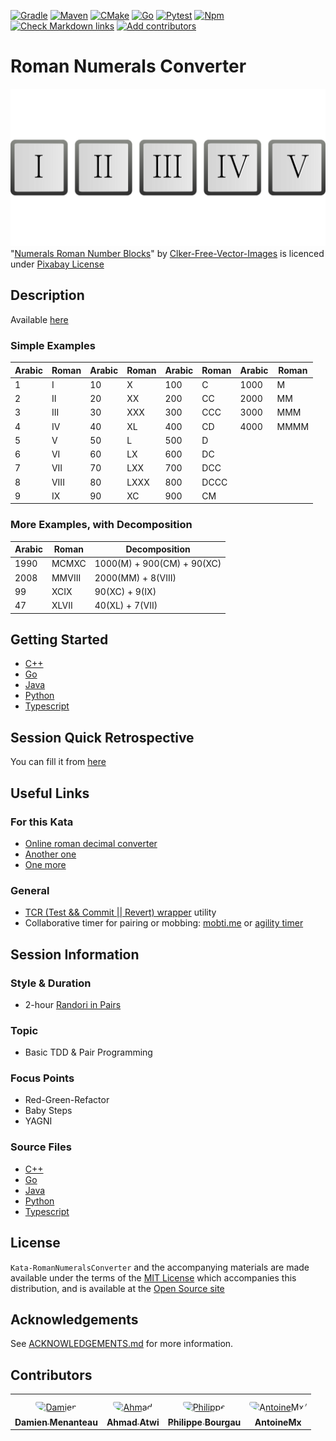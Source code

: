 [![Gradle](https://github.com/murex/Kata-RomanNumeralsConverter/actions/workflows/gradle.yml/badge.svg)](https://github.com/murex/Kata-RomanNumeralsConverter/actions/workflows/gradle.yml)
[![Maven](https://github.com/murex/Kata-RomanNumeralsConverter/actions/workflows/maven.yml/badge.svg)](https://github.com/murex/Kata-RomanNumeralsConverter/actions/workflows/maven.yml)
[![CMake](https://github.com/murex/Kata-RomanNumeralsConverter/actions/workflows/cmake.yml/badge.svg)](https://github.com/murex/Kata-RomanNumeralsConverter/actions/workflows/cmake.yml)
[![Go](https://github.com/murex/Kata-RomanNumeralsConverter/actions/workflows/go.yml/badge.svg)](https://github.com/murex/Kata-RomanNumeralsConverter/actions/workflows/go.yml)
[![Pytest](https://github.com/murex/Kata-RomanNumeralsConverter/actions/workflows/pytest.yml/badge.svg)](https://github.com/murex/Kata-RomanNumeralsConverter/actions/workflows/pytest.yml)
[![Npm](https://github.com/murex/Kata-RomanNumeralsConverter/actions/workflows/npm.yml/badge.svg)](https://github.com/murex/Kata-RomanNumeralsConverter/actions/workflows/npm.yml)
[![Check Markdown links](https://github.com/murex/Kata-RomanNumeralsConverter/actions/workflows/markdown-link-check.yml/badge.svg)](https://github.com/murex/Kata-RomanNumeralsConverter/actions/workflows/markdown-link-check.yml)
[![Add contributors](https://github.com/murex/Kata-RomanNumeralsConverter/actions/workflows/contributors.yml/badge.svg)](https://github.com/murex/Kata-RomanNumeralsConverter/actions/workflows/contributors.yml)

# Roman Numerals Converter

![Kata Image](images/RomanNumerals.png) <br>
"[Numerals Roman Number Blocks](https://pixabay.com/vectors/numerals-roman-number-blocks-35937/)" by [Clker-Free-Vector-Images](https://pixabay.com/it/users/clker-free-vector-images-3736/) is licenced under [Pixabay License](https://pixabay.com/fr/service/license/)

## Description

Available [here](http://codingdojo.org/kata/RomanNumerals/)

### Simple Examples

| Arabic | Roman | Arabic | Roman | Arabic | Roman | Arabic | Roman |
|--------|-------|--------|-------|--------|-------|--------|-------|
| 1      | I     | 10     | X     | 100    | C     | 1000   | M     |
| 2      | II    | 20     | XX    | 200    | CC    | 2000   | MM    |
| 3      | III   | 30     | XXX   | 300    | CCC   | 3000   | MMM   |
| 4      | IV    | 40     | XL    | 400    | CD    | 4000   | MMMM  |
| 5      | V     | 50     | L     | 500    | D     |        |       |
| 6      | VI    | 60     | LX    | 600    | DC    |        |       |
| 7      | VII   | 70     | LXX   | 700    | DCC   |        |       |
| 8      | VIII  | 80     | LXXX  | 800    | DCCC  |        |       |
| 9      | IX    | 90     | XC    | 900    | CM    |        |       |

### More Examples, with Decomposition

| Arabic | Roman  | Decomposition               |
|--------|--------|-----------------------------|
| 1990   | MCMXC  | 1000(M)  + 900(CM) + 90(XC) |
| 2008   | MMVIII | 2000(MM) + 8(VIII)          |
| 99     | XCIX   | 90(XC) + 9(IX)              |
| 47     | XLVII  | 40(XL) + 7(VII)             |

## Getting Started

- [C++](cpp/GETTING_STARTED.md)
- [Go](go/GETTING_STARTED.md)
- [Java](java/GETTING_STARTED.md)
- [Python](python/GETTING_STARTED.md)
- [Typescript](typescript/GETTING_STARTED.md)

## Session Quick Retrospective

You can fill it from [here](QuickRetrospective.md)

## Useful Links

### For this Kata

- [Online roman decimal converter](https://www.calculateme.com/roman-numerals/to-roman)
- [Another one](https://www.calculator.org/calculate-online/mathematics/roman-numerals.html)
- [One more](https://goodcalculators.com/roman-numeral-converter/)

### General

- [TCR (Test && Commit || Revert) wrapper](tcr/TCR.md) utility
- Collaborative timer for pairing or mobbing:
  [mobti.me](https://mobti.me/)
  or [agility timer](https://agility.jahed.dev/)

## Session Information

### Style & Duration

- 2-hour [Randori in Pairs](doc/RandoriInPairs.md)

### Topic

- Basic TDD & Pair Programming

### Focus Points

- Red-Green-Refactor
- Baby Steps
- YAGNI

### Source Files

- [C++](cpp)
- [Go](go)
- [Java](java)
- [Python](python)
- [Typescript](typescript)

## License

`Kata-RomanNumeralsConverter` and the accompanying materials are made available
under the terms of the [MIT License](LICENSE.md) which accompanies this
distribution, and is available at the [Open Source site](https://opensource.org/licenses/MIT)

## Acknowledgements

See [ACKNOWLEDGEMENTS.md](ACKNOWLEDGEMENTS.md) for more information.

## Contributors

<table>
<tr>
    <td align="center" style="word-wrap: break-word; width: 150.0; height: 150.0">
        <a href=https://github.com/mengdaming>
            <img src=https://avatars.githubusercontent.com/u/1313765?v=4 width="100;"  style="border-radius:50%;align-items:center;justify-content:center;overflow:hidden;padding-top:10px" alt=Damien Menanteau/>
            <br />
            <sub style="font-size:14px"><b>Damien Menanteau</b></sub>
        </a>
    </td>
    <td align="center" style="word-wrap: break-word; width: 150.0; height: 150.0">
        <a href=https://github.com/aatwi>
            <img src=https://avatars.githubusercontent.com/u/11088496?v=4 width="100;"  style="border-radius:50%;align-items:center;justify-content:center;overflow:hidden;padding-top:10px" alt=Ahmad Atwi/>
            <br />
            <sub style="font-size:14px"><b>Ahmad Atwi</b></sub>
        </a>
    </td>
    <td align="center" style="word-wrap: break-word; width: 150.0; height: 150.0">
        <a href=https://github.com/philou>
            <img src=https://avatars.githubusercontent.com/u/23983?v=4 width="100;"  style="border-radius:50%;align-items:center;justify-content:center;overflow:hidden;padding-top:10px" alt=Philippe Bourgau/>
            <br />
            <sub style="font-size:14px"><b>Philippe Bourgau</b></sub>
        </a>
    </td>
    <td align="center" style="word-wrap: break-word; width: 150.0; height: 150.0">
        <a href=https://github.com/AntoineMx>
            <img src=https://avatars.githubusercontent.com/u/77109701?v=4 width="100;"  style="border-radius:50%;align-items:center;justify-content:center;overflow:hidden;padding-top:10px" alt=AntoineMx/>
            <br />
            <sub style="font-size:14px"><b>AntoineMx</b></sub>
        </a>
    </td>
</tr>
</table>
